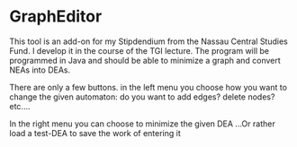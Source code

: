 # GraphEditor

This tool is an add-on for my Stipdendium from the Nassau Central Studies Fund. I develop it in the course of the TGI lecture. The program will be programmed in Java and should be able to minimize a graph and convert NEAs into DEAs.

There are only a few buttons. in the left menu you choose how you want to change the given automaton: do you want to add edges? delete nodes? etc....

In the right menu you can choose to minimize the given DEA ...Or rather load a test-DEA to save the work of entering it
